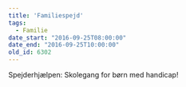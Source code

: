 ```yaml
---
title: 'Familiespejd'
tags:
  - Familie
date_start: "2016-09-25T08:00:00"
date_end: "2016-09-25T10:00:00"
old_id: 6302
---
```

Spejderhjælpen: Skolegang for børn med handicap!
